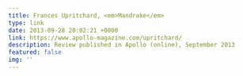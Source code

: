 ```yaml
---
title: Frances Upritchard, <em>Mandrake</em>
type: link
date: 2013-09-28 20:02:21 +0000
link: https://www.apollo-magazine.com/upritchard/
description: Review published in Apollo (online), September 2013
featured: false
img: ''
---
```

